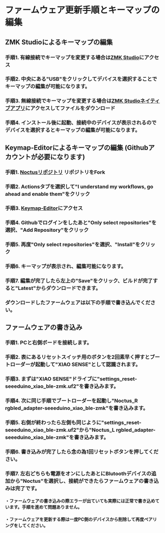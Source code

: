 # ファームウェア更新手順とキーマップの編集

## ZMK Studioによるキーマップの編集
### 手順1. 有線接続でキーマップを変更する場合は[ZMK Studio](https://zmk.studio/)にアクセス
### 手順2. 中央にある"USB"をクリックしてデバイスを選択することでキーマップの編集が可能になります。
### 手順3. 無線接続でキーマップを変更する場合は[ZMK Studioネイティブアプリ](https://zmk.studio/download)にアクセスしてファイルをダウンロード
### 手順4. インストール後に起動、接続中のデバイスが表示されるのでデバイスを選択するとキーマップの編集が可能になります。

## Keymap-Editorによるキーマップの編集 (Githubアカウントが必要になります)
### 手順1. [Noctusリポジトリ](https://github.com/MeowCatpawkittie/zmk-config-Noctus) リポジトリをFork
### 手順2. Actionsタブを選択して"I understand my workflows, go ahead and enable them"をクリック
### 手順3. [Keymap-Editor](https://nickcoutsos.github.io/keymap-editor/)にアクセス
### 手順4. Githubでログインをしたあと"Only select repositories"を選択、"Add Repository"をクリック
### 手順5. 再度"Only select repositories"を選択、"Install"をクリック
### 手順6. キーマップが表示され、編集可能になります。
### 手順7. 編集が完了したら左上の"Save"をクリック、ビルドが完了すると"Latest"からダウンロードできます。
### ダウンロードしたファームウェアは以下の手順で書き込んでください。

## ファームウェアの書き込み

### 手順1. PCと右側ボードを接続します。
### 手順2. 表にあるリセットスイッチ用のボタンを2回素早く押すとブートローダーが起動して"XIAO SENSE"として認識されます。
### 手順3. まずは"XIAO SENSE"ドライブに"settings_reset-seeeduino_xiao_ble-zmk.uf2"を書き込みます。
### 手順4. 次に同じ手順でブートローダーを起動し"Noctus_R rgbled_adapter-seeeduino_xiao_ble-zmk"を書き込みます。
### 手順5. 右側が終わったら左側も同じように"settings_reset-seeeduino_xiao_ble-zmk.uf2"から"Noctus_L rgbled_adapter-seeeduino_xiao_ble-zmk"を書き込みます。
### 手順6. 書き込みが完了したら念の為1回リセットボタンを押してください。
### 手順7. 左右どちらも電源をオンにしたあとにBlutoothデバイスの追加から"Noctus"を選択し、接続ができたらファームウェアの書き込みは完了です。


#### ・ファームウェアの書き込みの際エラーが出ていても実際には正常で書き込めています。手順を進めて問題ありません。
#### ・ファームウェアを更新する際は一度PC側のデバイスから削除して再度ペアリングをしてください。
